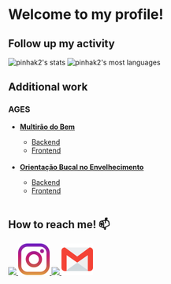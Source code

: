 # Welcome to my profile!

## Follow up my activity

<div>
<p>
   <img width="530em" src="https://github-readme-stats.vercel.app/api?username=pinhak2&show_icons=true&theme=dracula&include_all_commits=true&count_private=true" alt="pinhak2's stats"/>
   <img width="530em" src="https://github-readme-stats.vercel.app/api/top-langs/?username=pinhak2&layout=compact&theme=dracula" alt="pinhak2's most languages"/>
   </p>
</div>
 
## Additional work
### AGES
 <ul>
    <li><a href="https://tools.ages.pucrs.br/mutirao-do-bem/mutirao-do-bem-wiki/-/wikis/home"><b>Multirão do Bem</b></a></li>
    <ul>
        <li><a href="https://tools.ages.pucrs.br/mutirao-do-bem/mutirao-do-bem-backend">Backend</a></li>
        <li><a href="https://tools.ages.pucrs.br/mutirao-do-bem/mutirao-do-bem-web">Frontend</a></li>
    </ul>
    <br/>
    <li><a href="https://tools.ages.pucrs.br/orientacao-bucal-no-envelhecimento/orientacao-bucal-no-envelhecimento-wiki/-/wikis/home"><b>Orientação Bucal no Envelhecimento</b></a></li>
    <ul>
        <li><a href="https://tools.ages.pucrs.br/orientacao-bucal-no-envelhecimento/orientacao-bucal-no-envelhecimento-backend">Backend</a></li>
        <li><a href="https://tools.ages.pucrs.br/orientacao-bucal-no-envelhecimento/orientacao-bucal-no-envelhecimento-mobile">Frontend</a></li>
    </ul>
    <br/>
 </ul>
 
## How to reach me! 📫
<div>
    <a href="https://www.fb.com/pinhak"target="_blank">
        <img src="https://cdn.jsdelivr.net/gh/devicons/devicon/icons/facebook/facebook-original.svg" width="64"/>
    </a>
    <a href="https://www.instagram.com/schneider.william" target="_blank">
        <img src="./assets/instagram.png">
    </a>
    <a href="https://www.linkedin.com/in/william-de-lima-schneider-955a05a5/" target="_blank">
        <img src="https://cdn.jsdelivr.net/gh/devicons/devicon/icons/linkedin/linkedin-original.svg" width="64"/>  
    </a>
    <a href="mailto:william.lima.schneider@gmail.com" target="_blank">
        <img src="./assets/gmail.png">
    </a>

<div>
